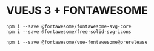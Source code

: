 # VUEJS 3 + FONTAWESOME

```npm
npm i --save @fortawesome/fontawesome-svg-core
npm i --save @fortawesome/free-solid-svg-icons
```

```console
npm i --save @fortawesome/vue-fontawesome@prerelease
```
